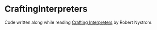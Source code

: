 # CraftingInterpreters

Code written along while reading [Crafting Interpreters](https://craftinginterpreters.com) by Robert Nystrom.
